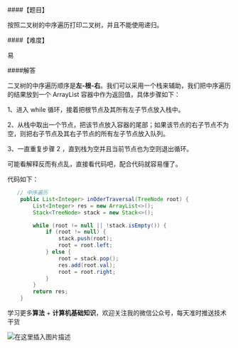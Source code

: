 ####【题目】

按照二叉树的中序遍历打印二叉树，并且不能使用递归。

####【难度】

易

####解答

二叉树的中序遍历顺序是**左-根-右**。我们可以采用一个栈来辅助，我们把中序遍历的结果放到一个 ArrayList 容器中作为返回值，具体步骤如下：


1、进入 while 循环，接着把根节点及其所有左子节点放入栈中。

2、从栈中取出一个节点，把该节点放入容器的尾部；如果该节点的右子节点不为空，则把右子节点及其右子节点的所有左子节点放入队列。

3、一直重复步骤 2 ，直到栈为空并且当前节点也为空则退出循环。

可能看解释反而有点乱，直接看代码吧，配合代码就容易懂了。




代码如下：

```java
   // 中序遍历
    public List<Integer> inOderTraversal(TreeNode root) {
        List<Integer> res = new ArrayList<>();
        Stack<TreeNode> stack = new Stack<>();

        while (root != null || !stack.isEmpty()) {
            if (root != null) {
                stack.push(root);
                root = root.left;
            } else {
                root = stack.pop();
                res.add(root.val);
                root = root.right;
            }
        }
        return res;
    }
```

学习更多**算法** + **计算机基础知识**，欢迎关注我的微信公众号，每天准时推送技术干货

![在这里插入图片描述](https://img-blog.csdnimg.cn/20200306223728524.png?x-oss-process=image/watermark,type_ZmFuZ3poZW5naGVpdGk,shadow_10,text_aHR0cHM6Ly9ibG9nLmNzZG4ubmV0L20wXzM3OTA3Nzk3,size_16,color_FFFFFF,t_70)



